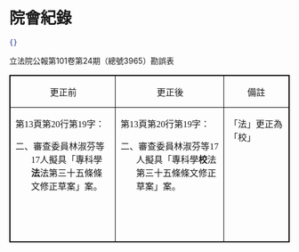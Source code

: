 # 院會紀錄


```json
{}

```


立法院公報第101卷第24期（總號3965）勘誤表


<table WIDTH="611" CELLPADDING="2" CELLSPACING="0"><col WIDTH="228"><col WIDTH="236"><col WIDTH="131"><tr VALIGN="TOP"><td WIDTH="228" STYLE="border-top: 1.50pt solid #000000; border-bottom: 1px solid #000000; border-left: 1.50pt solid #000000; border-right: none; padding-top: 0cm; padding-bottom: 0cm; padding-left: 0.05cm; padding-right: 0cm"><p LANG="" CLASS="cjk" ALIGN="CENTER">更正前</p></td><td WIDTH="236" STYLE="border-top: 1.50pt solid #000000; border-bottom: 1px solid #000000; border-left: 1px solid #000000; border-right: none; padding-top: 0cm; padding-bottom: 0cm; padding-left: 0.05cm; padding-right: 0cm"><p LANG="" CLASS="cjk" ALIGN="CENTER">更正後</p></td><td WIDTH="131" STYLE="border-top: 1.50pt solid #000000; border-bottom: 1px solid #000000; border-left: 1px solid #000000; border-right: 1.50pt solid #000000; padding: 0cm 0.05cm"><p LANG="" CLASS="cjk" ALIGN="CENTER">備註</p></td></tr><tr VALIGN="TOP"><td WIDTH="228" HEIGHT="180" STYLE="border-top: 1px solid #000000; border-bottom: 1.50pt solid #000000; border-left: 1.50pt solid #000000; border-right: none; padding-top: 0cm; padding-bottom: 0cm; padding-left: 0.05cm; padding-right: 0cm"><p LANG="" CLASS="cjk" ALIGN="LEFT" STYLE="margin-left: 0.19cm; margin-right: 0.19cm; margin-bottom: 0cm">第<font FACE="Times New Roman, serif"><span LANG="en-US">13</span></font>頁第<font FACE="Times New Roman, serif"><span LANG="en-US">20</span></font>行第<font FACE="Times New Roman, serif"><span LANG="en-US">19</span></font>字：</p><p LANG="" CLASS="cjk" STYLE="margin-left: 0.93cm; margin-right: 0.19cm; text-indent: -0.74cm; margin-bottom: 0cm">二、審查委員林淑芬等<font FACE="Times New Roman, serif"></font><font FACE="Times New Roman, serif"><span LANG="en-US">17</span></font>人擬具「專科學<font SIZE="3"><b>法</b></font>法第三十五條條文修正草案」案。</p><p LANG="" CLASS="cjk" STYLE="margin-right: 0.19cm"><br></p></td><td WIDTH="236" STYLE="border-top: 1px solid #000000; border-bottom: 1.50pt solid #000000; border-left: 1px solid #000000; border-right: none; padding-top: 0cm; padding-bottom: 0cm; padding-left: 0.05cm; padding-right: 0cm"><p LANG="" CLASS="cjk" ALIGN="LEFT" STYLE="margin-left: 0.19cm; margin-right: 0.19cm; margin-bottom: 0cm">第<font FACE="Times New Roman, serif"><span LANG="en-US">13</span></font>頁第<font FACE="Times New Roman, serif"><span LANG="en-US">20</span></font>行第<font FACE="Times New Roman, serif"><span LANG="en-US">19</span></font>字：</p><p LANG="" CLASS="cjk" STYLE="margin-left: 0.93cm; margin-right: 0.19cm; text-indent: -0.74cm; margin-bottom: 0cm">二、審查委員林淑芬等<font FACE="Times New Roman, serif"></font><font FACE="Times New Roman, serif"><span LANG="en-US">17</span></font>人擬具「專科學<font SIZE="3"><b>校</b></font>法第三十五條條文修正草案」案。</p><p LANG="" CLASS="cjk" ALIGN="LEFT" STYLE="margin-bottom: 0cm"><br></p><p LANG="" CLASS="cjk" STYLE="margin-left: 0.74cm; margin-right: 0.19cm; text-indent: -0.74cm"><br></p></td><td WIDTH="131" STYLE="border-top: 1px solid #000000; border-bottom: 1.50pt solid #000000; border-left: 1px solid #000000; border-right: 1.50pt solid #000000; padding: 0cm 0.05cm"><p LANG="" CLASS="cjk" ALIGN="LEFT" STYLE="margin-left: 0.19cm; margin-right: 0.19cm">「法」更正為「校」</p></td></tr></table>




